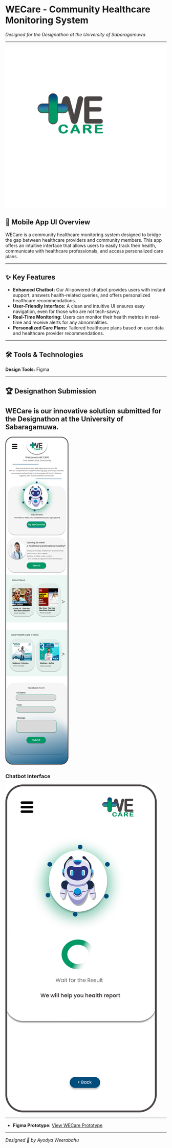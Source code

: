 # WECare - Community Healthcare Monitoring System

*Designed for the Designathon at the University of Sabaragamuwa*

---
<img title="a title" alt="Alt text" src="/logo.png">

## 📱 Mobile App UI Overview

WECare is a community healthcare monitoring system designed to bridge the gap between healthcare providers and community members. This app offers an intuitive interface that allows users to easily track their health, communicate with healthcare professionals, and access personalized care plans.

---

## ✨ Key Features

- **Enhanced Chatbot:** Our AI-powered chatbot provides users with instant support, answers health-related queries, and offers personalized healthcare recommendations.
- **User-Friendly Interface:** A clean and intuitive UI ensures easy navigation, even for those who are not tech-savvy.
- **Real-Time Monitoring:** Users can monitor their health metrics in real-time and receive alerts for any abnormalities.
- **Personalized Care Plans:** Tailored healthcare plans based on user data and healthcare provider recommendations.

---

## 🛠️ Tools & Technologies

  **Design Tools:** Figma



---

## 🏆 Designathon Submission

WECare is our innovative solution submitted for the Designathon at the University of Sabaragamuwa.
---



<img title="a title" alt="Alt text" src="/UI layers/iPhone 14 Plus - 20.png">


### Chatbot Interface
<img title="a title" alt="Alt text" src="/UI layers/iPhone 14 Plus - 31.png">



---

- **Figma Prototype:** [View WECare Prototype](https://www.figma.com/proto/OKhU8KUxNE0jYDouhb6csT/Health-Moniter-system---SUSL?page-id=0%3A1&node-id=29-1061&viewport=425%2C137%2C0.09&t=fWeElimqSpjjORza-1&scaling=scale-down&content-scaling=fixed&starting-point-node-id=24%3A90&show-proto-sidebar=1)


---

*Designed  💙 by Ayodya Weerabahu*

